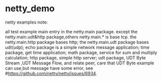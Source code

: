 # netty_demo

netty examples note:

all test example main entry in the netty.main package.
except the netty.main.udt&http package,others netty.main.* is base tcp.
the netty.main.http package bases http;
the netty.main.udt package bases udt(udp);
echo package is a simple network message application;
time package, get time application;
math package, service for sum and multiply calculation;
http package, simple http server;
udt package, UDT Byte Stream ,UDT Message Flow, and relate peer,
care that UDT Byte example can use,but message have some error,
see #https://github.com/netty/netty/issues/6934.

